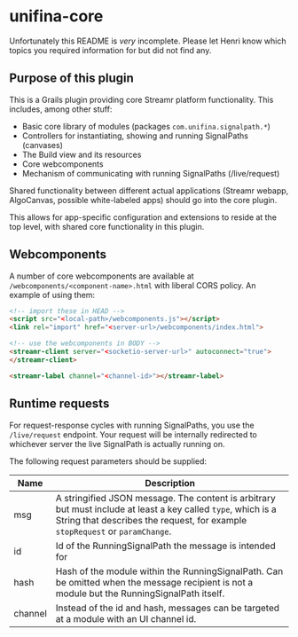 # unifina-core

Unfortunately this README is *very* incomplete. Please let Henri know which topics you required information for but did not find any.

## Purpose of this plugin

This is a Grails plugin providing core Streamr platform functionality. This includes, among other stuff:

- Basic core library of modules (packages `com.unifina.signalpath.*`)
- Controllers for instantiating, showing and running SignalPaths (canvases)
- The Build view and its resources
- Core webcomponents
- Mechanism of communicating with running SignalPaths (/live/request)

Shared functionality between different actual applications (Streamr webapp, AlgoCanvas, possible white-labeled apps) should go into the core plugin.

This allows for app-specific configuration and extensions to reside at the top level, with shared core functionality in this plugin.

## Webcomponents

A number of core webcomponents are available at `/webcomponents/<component-name>.html` with liberal CORS policy. An example of using them:

```html
<!-- import these in HEAD -->
<script src="<local-path>/webcomponents.js"></script>
<link rel="import" href="<server-url>/webcomponents/index.html">

<!-- use the webcomponents in BODY -->
<streamr-client server="<socketio-server-url>" autoconnect="true">
</streamr-client>

<streamr-label channel="<channel-id>"></streamr-label>
```

## Runtime requests

For request-response cycles with running SignalPaths, you use the `/live/request` endpoint. Your request will be internally redirected to whichever server the live SignalPath is actually running on.

The following request parameters should be supplied:

Name 	| Description
--- 	| ---
msg		| A stringified JSON message. The content is arbitrary but must include at least a key called `type`, which is a String that describes the request, for example `stopRequest` or `paramChange`.
id 		| Id of the RunningSignalPath the message is intended for
hash	| Hash of the module within the RunningSignalPath. Can be omitted when the message recipient is not a module but the RunningSignalPath itself.
channel | Instead of the id and hash, messages can be targeted at a module with an UI channel id.

